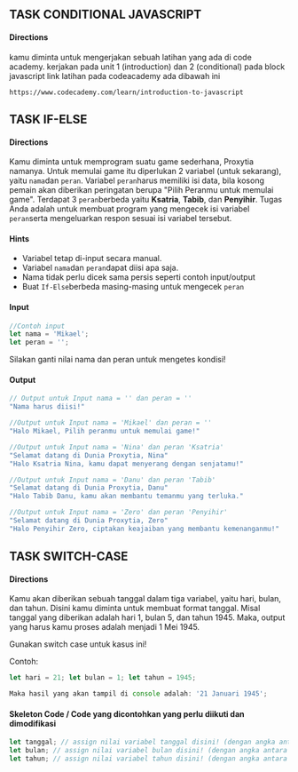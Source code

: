 ## TASK CONDITIONAL JAVASCRIPT

#### Directions

kamu diminta untuk mengerjakan sebuah latihan yang ada di code academy. kerjakan pada unit 1 (introduction) dan 2 (conditional) pada block javascript link latihan pada codeacademy ada dibawah ini

```
https://www.codecademy.com/learn/introduction-to-javascript
```



## TASK IF-ELSE

#### Directions

Kamu diminta untuk memprogram suatu game sederhana, Proxytia namanya. Untuk memulai game itu diperlukan 2 variabel (untuk sekarang), yaitu `nama`dan `peran`. Variabel `peran`harus memiliki isi data, bila kosong pemain akan diberikan peringatan berupa "Pilih Peranmu untuk memulai game". Terdapat 3 `peran`berbeda yaitu **Ksatria**, **Tabib**, dan **Penyihir**. Tugas Anda adalah untuk membuat program yang mengecek isi variabel `peran`serta mengeluarkan respon sesuai isi variabel tersebut.

#### Hints

- Variabel tetap di-input secara manual.
- Variabel `nama`dan `peran`dapat diisi apa saja.
- Nama tidak perlu dicek sama persis seperti contoh input/output
- Buat `If-Else`berbeda masing-masing untuk mengecek `peran`

#### Input

```javascript
//Contoh input
let nama = 'Mikael';
let peran = '';
```

Silakan ganti nilai nama dan peran untuk mengetes kondisi!

#### Output

```javascript
// Output untuk Input nama = '' dan peran = ''
"Nama harus diisi!"

//Output untuk Input nama = 'Mikael' dan peran = ''
"Halo Mikael, Pilih peranmu untuk memulai game!"

//Output untuk Input nama = 'Nina' dan peran 'Ksatria'
"Selamat datang di Dunia Proxytia, Nina"
"Halo Ksatria Nina, kamu dapat menyerang dengan senjatamu!"

//Output untuk Input nama = 'Danu' dan peran 'Tabib'
"Selamat datang di Dunia Proxytia, Danu"
"Halo Tabib Danu, kamu akan membantu temanmu yang terluka."

//Output untuk Input nama = 'Zero' dan peran 'Penyihir'
"Selamat datang di Dunia Proxytia, Zero"
"Halo Penyihir Zero, ciptakan keajaiban yang membantu kemenanganmu!"
```



## TASK SWITCH-CASE

#### Directions

Kamu akan diberikan sebuah tanggal dalam tiga variabel, yaitu hari, bulan, dan tahun. Disini kamu diminta untuk membuat format tanggal. Misal tanggal yang diberikan adalah hari 1, bulan 5, dan tahun 1945. Maka, output yang harus kamu proses adalah menjadi 1 Mei 1945.

Gunakan switch case untuk kasus ini!

Contoh:

```javascript
let hari = 21; let bulan = 1; let tahun = 1945;

Maka hasil yang akan tampil di console adalah: '21 Januari 1945';
```



#### Skeleton Code / Code yang dicontohkan yang perlu diikuti dan dimodifikasi

```javascript
let tanggal; // assign nilai variabel tanggal disini! (dengan angka antara 1 - 31)
let bulan; // assign nilai variabel bulan disini! (dengan angka antara 1 - 12)
let tahun; // assign nilai variabel tahun disini! (dengan angka antara 1900 - 2200)
```